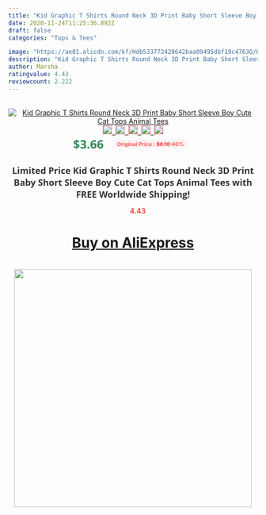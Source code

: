 ```yaml
---
title: "Kid Graphic T Shirts Round Neck 3D Print Baby Short Sleeve Boy Cute Cat Tops Animal Tees"
date: 2020-11-24T11:25:36.892Z
draft: false
categories: "Tops & Tees"

image: "https://ae01.alicdn.com/kf/Hdb533772428642baa09495dbf19c4763Q/Kid-Graphic-T-Shirts-Round-Neck-3D-Print-Baby-Short-Sleeve-Boy-Cute-Cat-Tops-Animal.jpg"
description: "Kid Graphic T Shirts Round Neck 3D Print Baby Short Sleeve Boy Cute Cat Tops Animal Tees"
author: Marsha
ratingvalue: 4.43
reviewcount: 2.222
---
```

<br>
<div style="text-align: center;">
<a href="https://s.click.aliexpress.com/e/_9HvsT3" target="_blank" rel="nofollow noopener noreferrer"><img alt="Kid Graphic T Shirts Round Neck 3D Print Baby Short Sleeve Boy Cute Cat Tops Animal Tees" class="magnifier-image" src="https://ae01.alicdn.com/kf/Hdb533772428642baa09495dbf19c4763Q/Kid-Graphic-T-Shirts-Round-Neck-3D-Print-Baby-Short-Sleeve-Boy-Cute-Cat-Tops-Animal.jpg_640x640.jpg">
<br>
<img style="border:1px solid salmon" src="https://ae01.alicdn.com/kf/Hdb533772428642baa09495dbf19c4763Q/Kid-Graphic-T-Shirts-Round-Neck-3D-Print-Baby-Short-Sleeve-Boy-Cute-Cat-Tops-Animal.jpg_120x120.jpg">&nbsp;&nbsp;<img style="border:1px solid salmon" src="https://ae01.alicdn.com/kf/Hdd3d46f301634296b43276875c661e20l/Kid-Graphic-T-Shirts-Round-Neck-3D-Print-Baby-Short-Sleeve-Boy-Cute-Cat-Tops-Animal.jpg_120x120.jpg">&nbsp;&nbsp;<img style="border:1px solid salmon" src="_120x120.jpg">&nbsp;&nbsp;<img style="border:1px solid salmon" src="_120x120.jpg">&nbsp;&nbsp;<img style="border:1px solid salmon" src="_120x120.jpg"></a></div><br0>
<div style="text-align: center;"><span style="background-color: white; border: 0px; box-sizing: border-box; color: seagreen; display: inline-block; font-family: &quot;open sans&quot; , &quot;arial&quot; , &quot;helvetica&quot; , sans-serif , &quot;heiti&quot;; font-size: 24px; font-stretch: inherit; font-weight: 700; line-height: inherit; margin: 0px 10px 0px 0px; padding: 0px; vertical-align: middle;">$3.66 </span>
<span style="background: rgb(255 , 241 , 241); border-radius: 3px; border: 0px; box-sizing: border-box; color: #ff4747; display: inline-block; font-family: inherit; font-size: 12px; font-stretch: inherit; font-style: inherit; font-variant: inherit; font-weight: 600; line-height: inherit; margin: 0px; padding: 2px 5px; transform: scale(0.9); vertical-align: middle;">Original Price : <b style="text-decoration: line-through;">$6.10 </b> 40%&nbsp;&nbsp;</span></div>
<h1 style="color: #333333; display: inline-block; font-family: &quot;open sans&quot; , &quot;arial&quot; , &quot;helvetica&quot; , sans-serif , &quot;heiti&quot;; font-size: 18px; font-stretch: inherit; font-weight: 700; text-align: center;">Limited Price Kid Graphic T Shirts Round Neck 3D Print Baby Short Sleeve Boy Cute Cat Tops Animal Tees with FREE Worldwide Shipping!</h1>
<div style="color: #ff4747; text-align: center;">
<img src="https://4.bp.blogspot.com/-M0ZcTcb-5uY/XleCXlxnR4I/AAAAAAAAAEc/OrjgMkXV1oMQFaCRZj5HQwOCBcu3w1FegCPcBGAYYCw/s1600/star.png" style="height: 15px;">&nbsp;<b>4.43</b></div>
<div class="button_cont" align="center"><a class="buynow_a" href="https://s.click.aliexpress.com/e/_9HvsT3" target="_blank" rel="nofollow noopener noreferrer"><H1>Buy on AliExpress</H1></a></div><br>
<div class="separator" style="clear: both; text-align: center;">
<img src="https://lh3.googleusercontent.com/-pTy5HemUv9M/XlePHvY0dAI/AAAAAAAAAE4/0nX5iRUoIWY8eMW9Dpxeirr157OZliDIgCLcBGAsYHQ/s1600/badge.gif" width="480">
</div>
